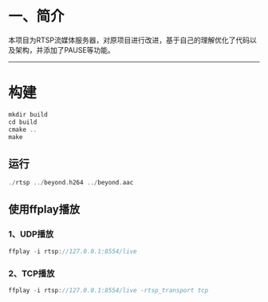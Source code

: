 
# 一、简介
本项目为RTSP流媒体服务器，对原项目进行改进，基于自己的理解优化了代码以及架构，并添加了PAUSE等功能。

---
# 构建

```c
mkdir build
cd build
cmake ..
make
```
## 运行
```c
./rtsp ../beyond.h264 ../beyond.aac
```
## 使用ffplay播放
### 1、UDP播放
```c
ffplay -i rtsp://127.0.0.1:8554/live
```
### 2、TCP播放
```c
ffplay -i rtsp://127.0.0.1:8554/live -rtsp_transport tcp
```




